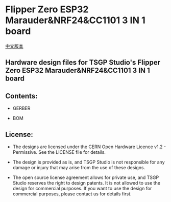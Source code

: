 # Flipper Zero ESP32 Marauder&NRF24&CC1101 3 IN 1 board
[中文版本](readme_cn.md)

## Hardware design files for TSGP Studio's Flipper Zero ESP32 Marauder&NRF24&CC1101 3 IN 1 board

## Contents:
* GERBER

* BOM



## License:

* The designs are licensed under the CERN Open Hardware Licence v1.2 - Permissive. See the LICENSE file for details.



* The design is provided as is, and TSGP Studio is not responsible for any damage or injury that may arise from the use of these designs.



* The open source license agreement allows for private use, and TSGP Studio reserves the right to design patents. It is not allowed to use the design for commercial purposes. If you want to use the design for commercial purposes, please contact us for details first.
